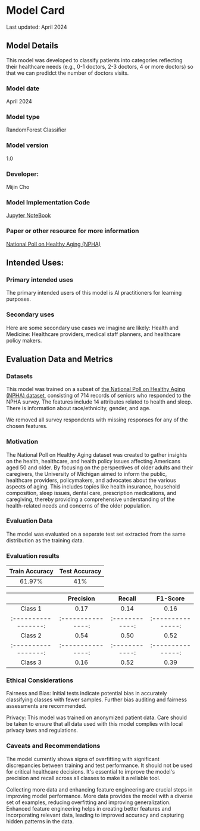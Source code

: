 # Model Card

Last updated: April 2024


## Model Details

This model was developed to classify patients into categories reflecting their healthcare needs (e.g., 0-1 doctors, 2-3 doctors, 4 or more doctors) so that we can predidct the number of doctors visits.

### Model date

April 2024

### Model type

RandomForest Classifier

### Model version

1.0

### Developer: 

Mijin Cho

### Model Implementation Code

[Jupyter NoteBook](https://github.com/mijinatdiscovery/NPHA-doctor-visits/blob/main/notebooks/NPHA-doctor-visits.ipynb)

### Paper or other resource for more information

[National Poll on Healthy Aging (NPHA)](https://www.icpsr.umich.edu/web/NACDA/studies/37305/versions/V1)

## Intended Uses:

### Primary intended uses

The primary intended users of this model is AI practitioners for learning purposes.


### Secondary uses

Here are some secondary use cases we imagine are likely:
Health and Medicine: Healthcare providers, medical staff planners, and healthcare policy makers.


## Evaluation Data and Metrics

### Datasets

This model was trained on a subset of [the National Poll on Healthy Aging (NPHA) dataset](https://archive.ics.uci.edu/dataset/936/national+poll+on+healthy+aging+(npha)), consisting of 714 records of seniors who responded to the NPHA survey. The features include 14 attributes related to health and sleep. There is information about race/ethnicity, gender, and age.

We removed all survey respondents with missing responses for any of the chosen features.


### Motivation

The National Poll on Healthy Aging dataset was created to gather insights on the health, healthcare, and health policy issues affecting Americans aged 50 and older. By focusing on the perspectives of older adults and their caregivers, the University of Michigan aimed to inform the public, healthcare providers, policymakers, and advocates about the various aspects of aging. This includes topics like health insurance, household composition, sleep issues, dental care, prescription medications, and caregiving, thereby providing a comprehensive understanding of the health-related needs and concerns of the older population.

### Evaluation Data

The model was evaluated on a separate test set extracted from the same distribution as the training data.

###  Evaluation results


|   Train Accuracy  |  Test Accuracy  |  
|:-----------------:|:---------------:|
|      61.97%       |       41%       | 

|                   |   Precision     |    Recall    |    F1-Score     |
|:-----------------:|:---------------:|:------------:|:---------------:|
|      Class 1      |      0.17       |     0.14     |       0.16      | 
|:-----------------:|:---------------:|:------------:|:---------------:|
|      Class 2      |      0.54       |     0.50     |       0.52      | 
|:-----------------:|:---------------:|:------------:|:---------------:|
|      Class 3      |      0.16       |     0.52     |       0.39      | 


### Ethical Considerations

Fairness and Bias: Initial tests indicate potential bias in accurately classifying classes with fewer samples. Further bias auditing and fairness assessments are recommended.

Privacy: This model was trained on anonymized patient data. Care should be taken to ensure that all data used with this model complies with local privacy laws and regulations.

### Caveats and Recommendations

The model currently shows signs of overfitting with significant discrepancies between training and test performance. It should not be used for critical healthcare decisions. It's essential to improve the model's precision and recall across all classes to make it a reliable tool. 

Collecting more data and enhancing feature engineering are crucial steps in improving model performance. More data provides the model with a diverse set of examples, reducing overfitting and improving generalization. Enhanced feature engineering helps in creating better features and incorporating relevant data, leading to improved accuracy and capturing hidden patterns in the data.